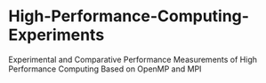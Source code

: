 # High-Performance-Computing-Experiments
Experimental and Comparative Performance Measurements of High Performance Computing Based on OpenMP and MPI
